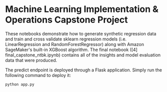 # Machine Learning Implementation & Operations Capstone Project
These notebooks demonstrate how to generate synthetic regression data and train and cross validate sklearn regression models (i.e. LinearRegression and RandomForestRegressor) along with Amazon SageMaker's built-in XGBoost algorithm. The final notebook ([4] final_capstone_ntbk.ipynb) contains all of the insights and model evaluation data that were produced.

The predict endpoint is deployed through a Flask application. Simply run the following command to deploy it:
```
python app.py
```


